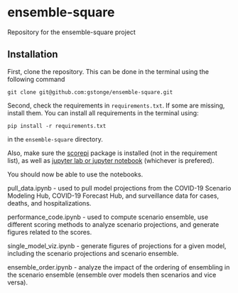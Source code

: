 # ensemble-square
Repository for the ensemble-square project

## Installation

First, clone the repository. This can be done in the terminal using the following command
```
git clone git@github.com:gstonge/ensemble-square.git
```

Second, check the requirements in `requirements.txt`. If some are missing, install them. You can
install all requirements in the terminal using:
```
pip install -r requirements.txt
```
in the `ensemble-square` directory.

Also, make sure the [scorepi](https://github.com/gstonge/scorepi) package is installed (not in the requirement list), as well as [jupyter lab or jupyter notebook](https://jupyter.org/install) (whichever is prefered).

You should now be able to use the notebooks.


pull_data.ipynb - used to pull model projections from the COVID-19 Scenario Modeling Hub, COVID-19 Forecast Hub, and surveillance data for cases, deaths, and hospitalizations.

performance_code.ipynb - used to compute scenario ensemble, use different scoring methods to analyze scenario projections, and generate figures related to the scores.

single_model_viz.ipynb - generate figures of projections for a given model, including the scenario projections and scenario ensemble. 

ensemble_order.ipynb - analyze the impact of the ordering of ensembling in the scenario ensemble (ensemble over models then scenarios and vice versa). 
